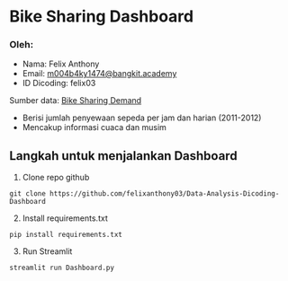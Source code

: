 # Bike Sharing Dashboard
### Oleh:
- Nama: Felix Anthony
- Email: m004b4ky1474@bangkit.academy
- ID Dicoding: felix03

Sumber data: [Bike Sharing Demand](https://www.kaggle.com/c/bike-sharing-demand)
- Berisi jumlah penyewaan sepeda per jam dan harian (2011-2012)
- Mencakup informasi cuaca dan musim

## Langkah untuk menjalankan Dashboard

1. Clone repo github
```
git clone https://github.com/felixanthony03/Data-Analysis-Dicoding-Dashboard
```

2. Install requirements.txt
```
pip install requirements.txt
```

3. Run Streamlit
```
streamlit run Dashboard.py
```
